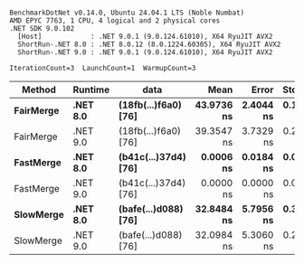 ```

BenchmarkDotNet v0.14.0, Ubuntu 24.04.1 LTS (Noble Numbat)
AMD EPYC 7763, 1 CPU, 4 logical and 2 physical cores
.NET SDK 9.0.102
  [Host]            : .NET 9.0.1 (9.0.124.61010), X64 RyuJIT AVX2
  ShortRun-.NET 8.0 : .NET 8.0.12 (8.0.1224.60305), X64 RyuJIT AVX2
  ShortRun-.NET 9.0 : .NET 9.0.1 (9.0.124.61010), X64 RyuJIT AVX2

IterationCount=3  LaunchCount=1  WarmupCount=3  

```
| Method    | Runtime  | data                 | Mean       | Error     | StdDev    | Median     | Min        | Max        | Gen0   | Allocated |
|---------- |--------- |--------------------- |-----------:|----------:|----------:|-----------:|-----------:|-----------:|-------:|----------:|
| **FairMerge** | **.NET 8.0** | **(18fb(...)f6a0) [76]** | **43.9736 ns** | **2.4044 ns** | **0.1318 ns** | **44.0166 ns** | **43.8256 ns** | **44.0784 ns** | **0.0086** |     **144 B** |
| FairMerge | .NET 9.0 | (18fb(...)f6a0) [76] | 39.3547 ns | 3.7329 ns | 0.2046 ns | 39.3448 ns | 39.1552 ns | 39.5641 ns | 0.0086 |     144 B |
| **FastMerge** | **.NET 8.0** | **(b41c(...)37d4) [76]** |  **0.0006 ns** | **0.0184 ns** | **0.0010 ns** |  **0.0000 ns** |  **0.0000 ns** |  **0.0017 ns** |      **-** |         **-** |
| FastMerge | .NET 9.0 | (b41c(...)37d4) [76] |  0.0000 ns | 0.0000 ns | 0.0000 ns |  0.0000 ns |  0.0000 ns |  0.0000 ns |      - |         - |
| **SlowMerge** | **.NET 8.0** | **(bafe(...)d088) [76]** | **32.8484 ns** | **5.7956 ns** | **0.3177 ns** | **32.8154 ns** | **32.5485 ns** | **33.1813 ns** | **0.0048** |      **80 B** |
| SlowMerge | .NET 9.0 | (bafe(...)d088) [76] | 32.0984 ns | 5.3060 ns | 0.2908 ns | 31.9713 ns | 31.8927 ns | 32.4311 ns | 0.0048 |      80 B |
